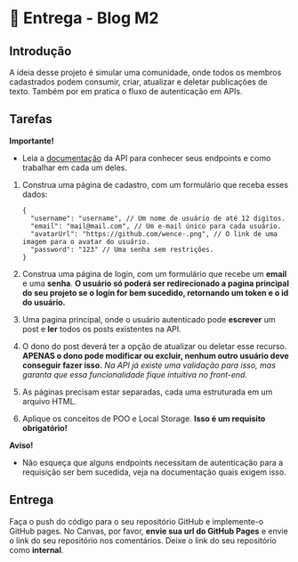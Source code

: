 🏁 Entrega - Blog M2
===================

Introdução
----------

A ideia desse projeto é simular uma comunidade, onde todos os membros
cadastrados podem consumir, criar, atualizar e deletar publicações de
texto. Também por em pratica o fluxo de autenticação em APIs.

Tarefas
-------

**Importante!**

-   Leia a
    [documentação](https://kenzie-academy-brasil.gitlab.io/fullstack/frontend/services/m2/api-blog-m2/docs-api-blog-m2/)
    da API para conhecer seus endpoints e como trabalhar em cada um
    deles.

1.  Construa uma página de cadastro, com um formulário que receba esses
    dados:

        {
          "username": "username", // Um nome de usuário de até 12 digitos.
          "email": "mail@mail.com", // Um e-mail único para cada usuário.
          "avatarUrl": "https://github.com/wence-.png", // O link de uma imagem para o avatar do usuário.
          "password": "123" // Uma senha sem restrições.
        }

2.  Construa uma página de login, com um formulário que recebe um
    **email** e uma **senha**. **O usuário só poderá ser redirecionado a
    pagina principal do seu projeto se o login for bem sucedido,
    retornando um token e o id do usuário.**

3.  Uma pagina principal, onde o usuário autenticado pode **escrever**
    um post e **ler** todos os posts existentes na API.

4.  O dono do post deverá ter a opção de atualizar ou deletar esse
    recurso. **APENAS o dono pode modificar ou excluir, nenhum outro
    usuário deve conseguir fazer isso.** *Na API já existe uma validação
    para isso, mas garanta que essa funcionalidade fique intuitiva no
    front-end.*

5.  As páginas precisam estar separadas, cada uma estruturada em um
    arquivo HTML.

6.  Aplique os conceitos de POO e Local Storage. **Isso é um requisito
    obrigatório!**

**Aviso!**

-   Não esqueça que alguns endpoints necessitam de autenticação para a
    requisição ser bem sucedida, veja na documentação quais exigem isso.

Entrega
-------

Faça o push do código para o seu repositório GitHub e implemente-o
GitHub pages. No Canvas, por favor, **envie sua url do GitHub Pages** e
envie o link do seu repositório nos comentários. Deixe o link do seu
repositório como **internal**.
